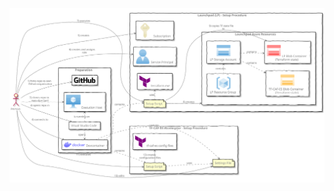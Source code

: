 <div hidden>
@startuml Diagram
!define AzurePuml https://raw.githubusercontent.com/plantuml-stdlib/Azure-PlantUML/release/2-2/dist
!define SPRITESURL https://raw.githubusercontent.com/plantuml-stdlib/gilbarbara-plantuml-sprites/v1.0/sprites

!includeurl AzurePuml/AzureSimplified.puml
!includeurl AzurePuml/AzureCommon.puml

skinparam rectangleBackgroundColor transparent
skinparam defaultFontColor grey
skinparam handwritten true
left to right direction
actor "Person" as user

' #####################################
' # Preparations
' #####################################

rectangle "Preparation" as preparation {

  ' Docker
  !includeurl SPRITESURL/docker.puml
  rectangle "<color:blue><$docker></color> Devcontainer" as devcontainer

  ' Github
  !includeurl SPRITESURL/github.puml
  rectangle "<color:black><$github></color>" as github

  ' Visual Studio
  rectangle "Visual Studio Code" as vsc

  ' Azure Virtual Machine
  !includeurl AzurePuml/Compute/AzureVirtualMachine.puml
  rectangle "<color:AZURE_SYMBOL_COLOR><$AzureVirtualMachine></color> Execution Host" as machine
}

' #####################################
' # Launchpad Setup Procedure
' #####################################

rectangle "Launchpad (LP) - Setup Procedure" as launchpad {
  ' Azure Subscription
  !includeurl AzurePuml/Management/AzureSubscription.puml
  rectangle "<color:#ab9100><$AzureSubscription></color> Subscription" as subscription

  ' Azure User
  !includeurl AzurePuml/Identity/AzureActiveDirectoryUser.puml
  rectangle "<color:AZURE_SYMBOL_COLOR><$AzureActiveDirectoryUser></color> Service Principal" as spn

  ' Shell Script
  file "Setup Script" as setuplp

  ' Terraform
  !includeurl SPRITESURL/terraform.puml
  rectangle "<color:purple><$terraform></color> terraform.exe" as terraform

  rectangle "Launchpad Azure Resources" as azresources {

    ' Resource Group
    !includeurl AzurePuml/Management/AzureResourceGroups.puml
    rectangle "<color:AZURE_SYMBOL_COLOR><$AzureResourceGroups></color> LP Resource Group" as resgroup

    ' Storage Account
    !includeurl AzurePuml/Storage/AzureStorage.puml
    rectangle "<color:AZURE_SYMBOL_COLOR><$AzureStorage></color> LP Storage Account" as straccount

    ' TF-CAF-ES Blob Container
    !includeurl AzurePuml/Storage/AzureBlobStorage.puml
    rectangle "<color:orange><$AzureBlobStorage></color> TF-CAF-ES Blob Container (Terraform state)" as blobtfcafes

    ' LP Blob Container
    !includeurl AzurePuml/Storage/AzureBlobStorage.puml
    rectangle "<color:red><$AzureBlobStorage></color> LP Blob Container (Terraform state)" as bloblaunchpad
  }
}


user -> github: 1) forks repo to own Github organization
user -> machine: 2) clones repo to execution host
user -> vsc: 3) opens repo in

vsc .> machine: is running on
vsc .> devcontainer: opens
devcontainer .> setuplp: contains

user --> devcontainer: 4) connects to
user --> subscription: 5) creates
user --> spn: 6) creates and assigns role
user ---> setuplp: 7) executes

setuplp --> azresources: 8) creates
setuplp --> bloblaunchpad: 9) copies TF state file to
setuplp .> terraform: uses

resgroup .> straccount: contains
straccount ..> blobtfcafes: contains
straccount ..> bloblaunchpad: contains



' #####################################
' # TF-CAF-ES-Accelerator
' #####################################

rectangle "TF-CAF-ES-Accelerator - Setup Procedure" as accelerator {
  'Settings File
  file "Settings File" as settingsaccelerator

  'Shell Script
  file "Setup Script" as setupaccelerator

  ' Terraform
  !includeurl SPRITESURL/terraform.puml
  rectangle "<color:purple><$terraform></color> tf-caf-es config files" as terraformaccelerator
}

user --> settingsaccelerator: 10) edits
devcontainer ..> settingsaccelerator: contains
devcontainer ..> setupaccelerator: contains
user --> setupaccelerator: 11) executes
setupaccelerator -> terraformaccelerator: 12) creates configuration files
setupaccelerator ..> settingsaccelerator: uses
@enduml
</div>

![](diagram.svg)